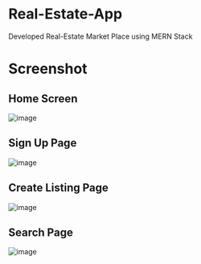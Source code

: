 # Real-Estate-App
Developed Real-Estate Market Place using MERN Stack

# Screenshot
## Home Screen
![image](https://github.com/viv2711/Real-Estate-App/assets/103623797/a5f99c4e-5b31-4a76-9811-2a3e03e5d9f9)
## Sign Up Page
![image](https://github.com/viv2711/Real-Estate-App/assets/103623797/43a28b74-4a95-4611-884e-59c33ec498e2)
## Create Listing Page
![image](https://github.com/viv2711/Real-Estate-App/assets/103623797/920baede-1474-495a-b1ef-17cf0c511e4f)
## Search Page
![image](https://github.com/viv2711/Real-Estate-App/assets/103623797/7e73c1aa-76fb-4410-b2c7-315e1902b327)




